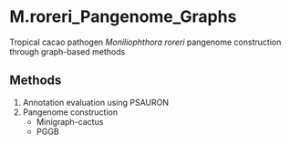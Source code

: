 # M.roreri_Pangenome_Graphs
Tropical cacao pathogen *Moniliophthora roreri* pangenome construction through graph-based methods

## Methods

1. Annotation evaluation using PSAURON
2. Pangenome construction
   - Minigraph-cactus
   - PGGB

